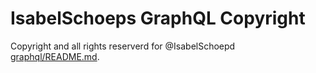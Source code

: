# IsabelSchoeps GraphQL Copyright

Copyright and all rights reserverd for @IsabelSchoepd [graphql/README.md](IsabelSchoepd/graphql/README.md).
